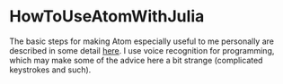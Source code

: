 # HowToUseAtomWithJulia

The basic steps for making Atom especially useful to me personally are described in some detail [here](how-to.md). I use voice recognition for programming, which may make some of the advice here a bit strange (complicated keystrokes and such).
